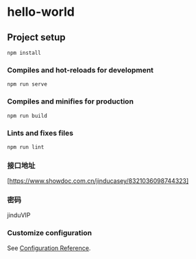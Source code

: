 # hello-world

## Project setup
```
npm install
```

### Compiles and hot-reloads for development
```
npm run serve
```

### Compiles and minifies for production
```
npm run build
```

### Lints and fixes files
```
npm run lint
```
### 接口地址
[https://www.showdoc.com.cn/jinducasey/8321036098744323]
###  密码
jinduVIP


### Customize configuration
See [Configuration Reference](https://cli.vuejs.org/config/).
